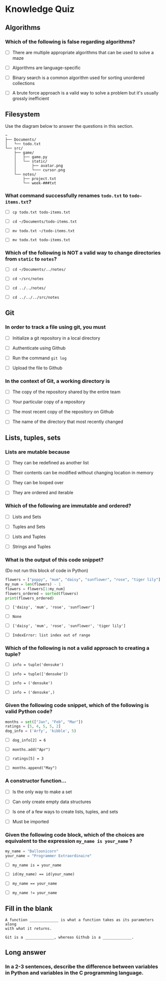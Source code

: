 # Knowledge Quiz

<!--
For multiple choice questions, mark your answer by
replacing [ ] with [x]. For example:

* [ ] One possibility

* [x] I choose this one!

* [ ] Another possibility
-->

## Algorithms

### Which of the following is false regarding algorithms?

* [ ] There are multiple appropriate algorithms that can be used to solve a maze

* [ ] Algorithms are language-specific

* [ ] Binary search is a common algorithm used for sorting unordered collections

* [ ] A brute force approach is a valid way to solve a problem but it's usually
      grossly inefficient


## Filesystem

Use the diagram below to answer the questions in this section.

```
~
├── Documents/
│   └── todo.txt
└── src/
    ├── game/
    │   ├── game.py
    │   └── static/
    │       ├── avatar.png
    │       └─── cursor.png
    └── notes/
        ├── project.txt
        └── week-###txt
```

### What command successfully renames `todo.txt` to `todo-items.txt`?

* [ ] `cp todo.txt todo-items.txt`

* [ ] `cd ~/Documents/todo-items.txt`

* [ ] `mv todo.txt ~/todo-items.txt`

* [ ] `mv todo.txt todo-items.txt`

### Which of the following is NOT a valid way to change directories from `static` to `notes`?

* [ ] `cd ~/Documents/../notes/`

* [ ] `cd ~/src/notes`

* [ ] `cd ../../notes/`

* [ ] `cd ../../../src/notes`


## Git

### In order to track a file using git, you must

* [ ] Initialize a git repository in a local directory

* [ ] Authenticate using Github

* [ ] Run the command `git log`

* [ ] Upload the file to Github

### In the context of Git, a working directory is

* [ ] The copy of the repository shared by the entire team

* [ ] Your particular copy of a repository

* [ ] The most recent copy of the repository on Github

* [ ] The name of the directory that most recently changed


## Lists, tuples, sets

### Lists are mutable because

* [ ] They can be redefined as another list

* [ ] Their contents can be modified without changing location in memory

* [ ] They can be looped over

* [ ] They are ordered and iterable

### Which of the following are immutable and ordered?

* [ ] Lists and Sets

* [ ] Tuples and Sets

* [ ] Lists and Tuples

* [ ] Strings and Tuples

### What is the output of this code snippet?

(Do not run this block of code in Python)

```python
flowers = ["poppy", "mum", "daisy", "sunflower", "rose", "tiger lily"]
my_num = len(flowers) - 1
flowers = flowers[1:my_num]
flowers_ordered = sorted(flowers)
print(flowers_ordered)
```

* [ ] `['daisy', 'mum', 'rose', 'sunflower']`

* [ ] `None`

* [ ] `['daisy', 'mum', 'rose', 'sunflower', 'tiger lily']`

* [ ] `IndexError: list index out of range`

### Which of the following is not a valid approach to creating a tuple?

* [ ] `info = tuple('densuke')`

* [ ] `info = tuple(['densuke'])`

* [ ] `info = ('densuke')`

* [ ] `info = ('densuke',)`

### Given the following code snippet, which of the following is valid Python code?

```python
months = set(["Jan", "Feb", "Mar"])
ratings = [5, 4, 5, 5, 2]
dog_info = ('Arfy', 'kibble', 5)
```

* [ ] `dog_info[2] = 6`

* [ ] `months.add("Apr")`

* [ ] `ratings[5] = 3`

* [ ] `months.append("May")`

### A constructor function...

* [ ] Is the only way to make a set

* [ ] Can only create empty data structures

* [ ] Is one of a few ways to create lists, tuples, and sets

* [ ] Must be imported

### Given the following code block, which of the choices are equivalent to the expression ``my_name is your_name`` ?

```python
my_name = "Balloonicorn"
your_name = "Programmer Extraordinaire"
```

* [ ] `my_name is = your_name`

* [ ] `id(my_name) == id(your_name)`

* [ ] `my_name == your_name`

* [ ] `my_name != your_name`

## Fill in the blank

<!-- Fill in the blank by replacing the blank lines -->

```
A function _____________ is what a function takes as its parameters along
with what it returns.
```

```
Git is a _____________, whereas Github is a _____________.
```

## Long answer

### In a 2-3 sentences, describe the difference between variables in Python and variables in the C programming language.

<!-- Start your answer here! -->
